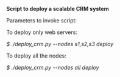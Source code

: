 **Script to deploy a scalable CRM system**

Parameters to invoke script:


To deploy only web servers:

_$ ./deploy_crm.py --nodes s1,s2,s3 deploy_

To deploy all the nodes:

_$ ./deploy_crm.py --nodes all deploy_
